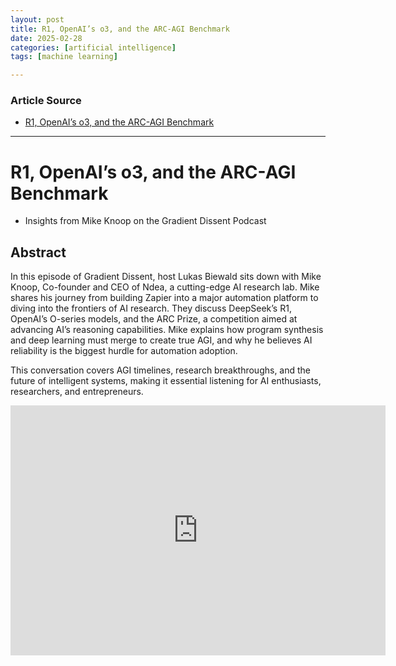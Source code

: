```yaml
---
layout: post
title: R1, OpenAI’s o3, and the ARC-AGI Benchmark
date: 2025-02-28
categories: [artificial intelligence]
tags: [machine learning]

---
```


### Article Source


* [R1, OpenAI’s o3, and the ARC-AGI Benchmark](https://www.youtube.com/watch?v=SSA8vNrFpXI)

---


# R1, OpenAI’s o3, and the ARC-AGI Benchmark


* Insights from Mike Knoop on the Gradient Dissent Podcast


## Abstract

In this episode of Gradient Dissent, host Lukas Biewald sits down with Mike Knoop, Co-founder and CEO of Ndea, a cutting-edge AI research lab. Mike shares his journey from building Zapier into a major automation platform to diving into the frontiers of AI research. They discuss DeepSeek’s R1, OpenAI’s O-series models, and the ARC Prize, a competition aimed at advancing AI’s reasoning capabilities. Mike explains how program synthesis and deep learning must merge to create true AGI, and why he believes AI reliability is the biggest hurdle for automation adoption.

This conversation covers AGI timelines, research breakthroughs, and the future of intelligent systems, making it essential listening for AI enthusiasts, researchers, and entrepreneurs.

<iframe width="600" height="400" src="https://www.youtube.com/embed/SSA8vNrFpXI?si=lZIz4crW60OpuhXY" title="YouTube video player" frameborder="0" allow="accelerometer; autoplay; clipboard-write; encrypted-media; gyroscope; picture-in-picture; web-share" referrerpolicy="strict-origin-when-cross-origin" allowfullscreen></iframe>